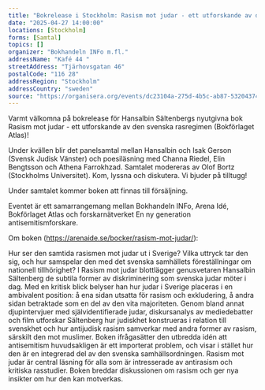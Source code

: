 ```yaml
---
title: "Bokrelease i Stockholm: Rasism mot judar - ett utforskande av den svenska rasregimen"
date: "2025-04-27 14:00:00"
locations: [Stockholm]
forms: [Samtal]
topics: []
organizer: "Bokhandeln INFo m.fl."
addressName: "Kafé 44 "
streetAddress: "Tjärhovsgatan 46"
postalCode: "116 28"
addressRegion: "Stockholm"
addressCountry: "sweden"
source: "https://organisera.org/events/dc23104a-275d-4b5c-ab87-532043744e33"
---
```

Varmt välkomna på bokrelease för Hansalbin Sältenbergs nyutgivna bok Rasism mot judar - ett utforskande av den svenska rasregimen (Bokförlaget Atlas)!

Under kvällen blir det panelsamtal mellan Hansalbin och Isak Gerson (Svensk Judisk Vänster) och poesiläsning med Channa Riedel, Elin Bengtsson och Athena Farrokhzad. Samtalet modereras av Olof Bortz (Stockholms Universitet). Kom, lyssna och diskutera. Vi bjuder på tilltugg!

Under samtalet kommer boken att finnas till försäljning.

Eventet är ett samarrangemang mellan Bokhandeln INFo, Arena Idé, Bokförlaget Atlas och forskarnätverket En ny generation antisemitismforskare.

Om boken (https://arenaide.se/bocker/rasism-mot-judar/):

Hur ser den samtida rasismen mot judar ut i Sverige? Vilka uttryck tar den sig, och hur samspelar den med det svenska samhällets föreställningar om nationell tillhörighet? I Rasism mot judar blottlägger genusvetaren Hansalbin Sältenberg de subtila former av diskriminering som svenska judar möter i dag. Med en kritisk blick belyser han hur judar i Sverige placeras i en ambivalent position: å ena sidan utsatta för rasism och exkludering, å andra sidan betraktade som en del av den vita majoriteten. Genom bland annat djupintervjuer med självidentifierade judar, diskursanalys av mediedebatter och film utforskar Sältenberg hur judiskhet konstrueras i relation till svenskhet och hur antijudisk rasism samverkar med andra former av rasism, särskilt den mot muslimer. Boken ifrågasätter den utbredda idén att antisemitism huvudsakligen är ett importerat problem, och visar i stället hur den är en integrerad del av den svenska samhällsordningen. Rasism mot judar är central läsning för alla som är intresserade av antirasism och kritiska rasstudier. Boken breddar diskussionen om rasism och ger nya insikter om hur den kan motverkas.